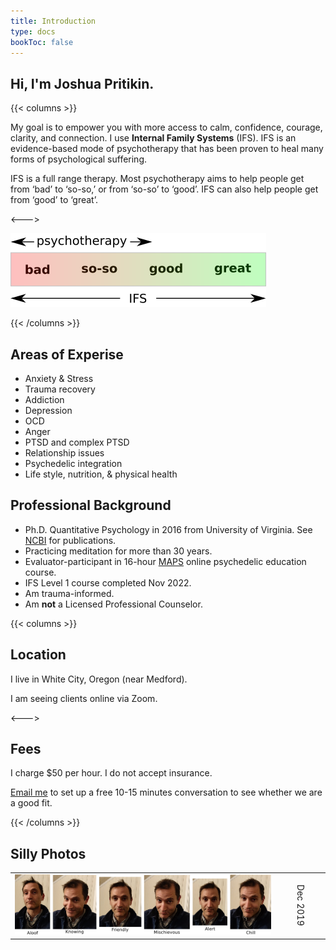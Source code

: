 ```yaml
---
title: Introduction
type: docs
bookToc: false
---
```


## Hi, I'm Joshua Pritikin.

{{< columns >}}

My goal is to empower you with more access to calm, confidence,
courage, clarity, and connection. I use **Internal Family Systems**
(IFS). IFS is an evidence-based mode of psychotherapy that has been
proven to heal many forms of psychological suffering.

IFS is a full range therapy. Most psychotherapy aims to help people
get from ‘bad’ to ‘so-so,’ or from ‘so-so’ to ‘good’. IFS can also
help people get from ‘good’ to ‘great’.

<--->

![IFS range](ifs.png)

{{< /columns >}}

## Areas of Experise

- Anxiety & Stress
- Trauma recovery
- Addiction
- Depression
- OCD
- Anger
- PTSD and complex PTSD
- Relationship issues
- Psychedelic integration
- Life style, nutrition, & physical health

## Professional Background

- Ph.D. Quantitative Psychology in 2016 from University of
Virginia. See [NCBI](https://www.ncbi.nlm.nih.gov/sites/myncbi/1JSuQtfn5RykSS/bibliography/56367505/public/?sort=date&direction=ascending) for publications.
- Practicing meditation for more than 30 years.
- Evaluator-participant in 16-hour [MAPS](https://maps.org/) online psychedelic education course.
- IFS Level 1 course completed Nov 2022.
- Am trauma-informed.
- Am **not** a Licensed Professional Counselor.

{{< columns >}}

## Location

I live in White City, Oregon (near Medford).

I am seeing clients online via Zoom.

<--->

## Fees

I charge $50 per hour. I do not accept insurance.

[Email me](mailto:jpritikin@pobox.com) to set up a free 10-15 minutes
conversation to see whether we are a good fit.

{{< /columns >}}

## Silly Photos

<table>
<tr>
<td>
<picture style="display: block;">
    <source media="(min-width: 1320px)" srcset="line-up-1280.png">
    <source media="(min-width: 840px)" srcset="line-up-800.png">
    <img src="line-up-480.png" alt="facial expressions">
</picture>
</td>
<td><div style="transform: rotate(90deg); white-space: nowrap;">Dec 2019</div></td>
</tr></table>
